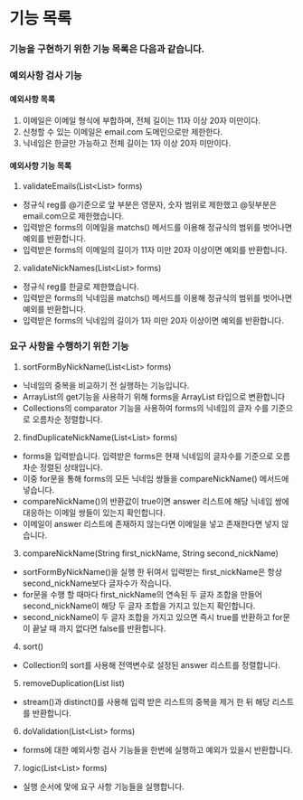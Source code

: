 
# 기능 목록
### 기능을 구현하기 위한 기능 목록은 다음과 같습니다.


### 예외사항 검사 기능  
#### 예외사항 목록
1. 이메일은 이메일 형식에 부합하며, 전체 길이는 11자 이상 20자 미만이다.
2. 신청할 수 있는 이메일은 email.com 도메인으로만 제한한다.
3. 닉네임은 한글만 가능하고 전체 길이는 1자 이상 20자 미만이다.

#### 예외사항 기능 목록

1. validateEmails(List<List<String>> forms) 
- 정규식 reg를 @기준으로 앞 부분은 영문자, 숫자 범위로 제한했고 @뒷부분은 email.com으로 제한했습니다.
- 입력받은 forms의 이메일을 matchs() 메서드를 이용해 정규식의 범위를 벗어나면 예외를 반환합니다.
- 입력받은 forms의 이메일의 길이가 11자 미만 20자 이상이면 예외를 반환합니다.

2. validateNickNames(List<List<String>> forms)
- 정규식 reg를 한글로 제한했습니다.
- 입력받은 forms의 닉네임을 matchs() 메서드를 이용해 정규식의 범위를 벗어나면 예외를 반환합니다.
- 입력받은 forms의 닉네임의 길이가 1자 미만 20자 이상이면 예외를 반환합니다.

### 요구 사항을 수행하기 위한 기능 
1. sortFormByNickName(List<List<String>> forms)
- 닉네임의 중복을 비교하기 전 실행하는 기능입니다.
- ArrayList의 get기능을 사용하기 위해 forms을 ArrayList 타입으로 변환합니다
- Collections의 comparator 기능을 사용하여 forms의 닉네임의 글자 수를 기준으로 오름차순 정렬합니다. 

2. findDuplicateNickName(List<List<String>> forms)
- forms을 입력받습니다. 입력받은 forms은 현재 닉네임의 글자수를 기준으로 오름차순 정렬된 상태입니다.
- 이중 for문을 통해 forms의 모든 닉네임 쌍들을 compareNickName() 메서드에 넣습니다.
- compareNickName()의 반환값이 true이면 answer 리스트에 해당 닉네임 쌍에 대응하는 이메일 쌍들이 있는지 확인합니다.
- 이메일이 answer 리스트에 존재하지 않는다면 이메일을 넣고 존재한다면 넣지 않습니다.

3. compareNickName(String first_nickName, String second_nickName)
- sortFormByNickName()을 실행 한 뒤여서 입력받는 first_nickName은 항상 second_nickName보다 글자수가 작습니다.
- for문을 수행 할 때마다 first_nickName의 연속된 두 글자 조합을 만들어 second_nickName이 해당 두 글자 조합을 가지고 있는지 확인합니다.
- second_nickName이 두 글자 조합을 가지고 있으면 즉시 true를 반환하고 for문이 끝날 때 까지 없다면 false를 반환합니다. 

4. sort()
- Collection의 sort를 사용해 전역변수로 설정된 answer 리스트를 정렬합니다.

5. removeDuplication(List<String> list)
- stream()과 distinct()를 사용해 입력 받은 리스트의 중복을 제거 한 뒤 해당 리스트를 반환합니다.

6. doValidation(List<List<String>> forms)
- forms에 대한 예외사항 검사 기능들을 한번에 실행하고 예외가 있을시 반환합니다.

7. logic(List<List<String>> forms)
- 실행 순서에 맞에 요구 사항 기능들을 실행합니다.